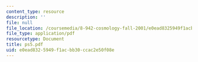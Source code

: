 ```yaml
---
content_type: resource
description: ''
file: null
file_location: /coursemedia/8-942-cosmology-fall-2001/e0ead8325949f1acbb30ccac2e50f08e_ps5.pdf
file_type: application/pdf
resourcetype: Document
title: ps5.pdf
uid: e0ead832-5949-f1ac-bb30-ccac2e50f08e
---
```

